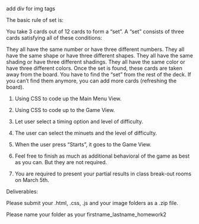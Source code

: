 add div for img tags

The basic rule of set is:

You take 3 cards out of 12 cards to form a “set”. A “set” consists of three cards satisfying all of these conditions:

They all have the same number or have three different numbers.
They all have the same shape or have three different shapes.
They all have the same shading or have three different shadings.
They all have the same color or have three different colors.
Once the set is found, these cards are taken away from the board. You have to find the “set” from the rest of the deck. If you can’t find them anymore, you can add more cards (refreshing the board).

 

1)  Using CSS to code up the Main Menu View.

2)  Using CSS to code up to the Game View.

3)  Let user select a timing option and level of difficulty.

4) The user can select the minuets and the level of difficulty.

5)  When the user press “Starts”, it goes to the Game View.

6) Feel free to finish as much as additional behavioral of the game as best as you can. But they are not required.

7) You are required to present your partial results in class break-out rooms on March 5th.


Deliverables:

Please submit your .html, .css, .js and your image folders as a .zip file.

Please name your folder as your firstname_lastname_homework2
